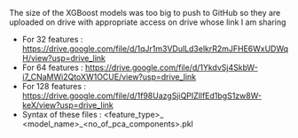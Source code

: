 The size of the XGBoost models was too big to push to GitHub so they are uploaded on drive with appropriate access on drive whose link I am sharing
- For 32 features : https://drive.google.com/file/d/1qJr1m3VDulLd3elkrR2mJFHE6WxUDWqH/view?usp=drive_link
- For 64 features : https://drive.google.com/file/d/1YkdvSj4SkbW-i7_CNaMWi2QtoXW1OCUE/view?usp=drive_link
- For 128 features : https://drive.google.com/file/d/1f98UazgSjiQPIZllfEd1bgS1zw8W-keX/view?usp=drive_link
- Syntax of these files : <feature_type>_ <model_name>_<no_of_pca_components>.pkl
